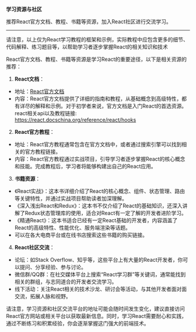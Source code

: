 **学习资源与社区**

推荐React官方文档、教程、书籍等资源，加入React社区进行交流学习。

---

请注意，以上仅为React学习教程的框架和示例，实际教程中应包含更多的细节、代码解释、练习题目等，以帮助学习者逐步掌握React的相关知识和技术

React官方文档、教程、书籍等资源是学习React的重要途径，以下是相关资源的推荐：

1. **React文档**：
  * 地址：[React官方文档](https://reactjs.org/docs/getting-started.html)
  * 内容：React官方文档提供了详细的指南和教程，从基础概念到高级特性，都有详尽的解释和示例。对于初学者来说，官方文档是入门React的首选资源。
    react相关api以及教程链接: https://react.docschina.org/reference/react/hooks
2. **React官方教程**：
  * 地址：React官方教程通常包含在官方文档中，或者通过搜索引擎可以找到相关的官方教程链接。
  * 内容：React官方教程通过实战项目，引导学习者逐步掌握React的核心概念和技能。完成教程后，学习者将能够构建出自己的React应用。

3. **书籍资源**：
  * 《React实战》：这本书详细介绍了React的核心概念、组件、状态管理、路由等关键特性，并通过实战项目帮助读者加深理解。
  * 《深入浅出React和Redux》：这本书不仅介绍了React的基础知识，还深入讲解了Redux状态管理库的使用，适合对React有一定了解的开发者进阶学习。
  * 《精通React》：这本书适合已经有一定React基础的开发者，内容涵盖了React的高级特性、性能优化、服务端渲染等话题。
  * 可以在各大电商平台或在线书店搜索这些书籍的购买链接。

4. **React社区交流**：
  * 论坛：如Stack Overflow、知乎等，这些平台上有大量的React开发者，你可以提问、分享经验、参与讨论。
  * 微信群/QQ群：在社交媒体平台上搜索“React学习群”等关键词，通常能找到相关的群组，与志同道合的开发者交流学习。
  * 线下活动：关注React相关的技术沙龙、研讨会等活动，与其他开发者面对面交流，拓展人脉和视野。

请注意，学习资源和社区交流平台的地址可能会随时间发生变化，建议直接访问React官方网站或相关平台以获取最新信息。同时，学习React需要耐心和实践，通过不断练习和积累经验，你会逐渐掌握这门强大的前端技术。

